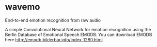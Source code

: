 # wavemo
End-to-end emotion recognition from raw audio

A simple Convolutional Neural Network for emotion recognition using the Berlin Database of Emotional Speech EMODB.
You can download EMODB here http://emodb.bilderbar.info/index-1280.html

